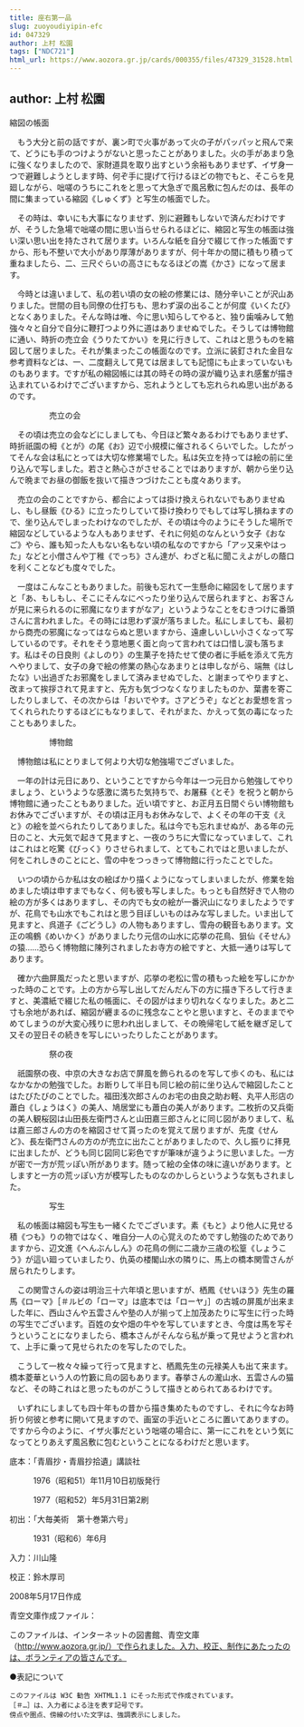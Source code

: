 ```yaml
---
title: 座右第一品
slug: zuoyoudiyipin-efc
id: 047329
author: 上村 松園
tags: ["NDC721"]
html_url: https://www.aozora.gr.jp/cards/000355/files/47329_31528.html
---
```


## author: 上村 松園

縮図の帳面



　もう大分と前の話ですが、裏ン町で火事があって火の子がパッパッと飛んで来て、どうにも手のつけようがないと思ったことがありました。火の手があまり急に強くなりましたので、家財道具を取り出すという余裕もありませず、イザ身一つで避難しようとします時、何ぞ手に提げて行けるほどの物でもと、そこらを見廻しながら、咄嗟のうちにこれをと思って大急ぎで風呂敷に包んだのは、長年の間に集まっている縮図《しゅくず》と写生の帳面でした。



　その時は、幸いにも大事になりませず、別に避難もしないで済んだわけですが、そうした急場で咄嗟の間に思い当らせられるほどに、縮図と写生の帳面は強い深い思い出を持たされて居ります。いろんな紙を自分で綴じて作った帳面ですから、形も不整いで大小があり厚薄がありますが、何十年かの間に積もり積って重ねましたら、二、三尺ぐらいの高さにもなるほどの嵩《かさ》になって居ます。



　今時とは違いまして、私の若い頃の女の絵の修業には、随分辛いことが沢山ありました。世間の目も同僚の仕打ちも、思わず涙の出ることが何度《いくたび》となくありました。そんな時は唯、今に思い知らしてやると、独り歯噛みして勉強々々と自分で自分に鞭打つより外に道はありませぬでした。そうしては博物館に通い、時折の売立会《うりたてかい》を見に行きして、これはと思うものを縮図して居りました。それが集まったこの帳面なのです。立派に装釘された金目な参考資料などは、一、二度翻えして見ては居ましても記憶にも止まっていないものもあります。ですが私の縮図帳には其の時その時の涙が織り込まれ感奮が描き込まれているわけでございますから、忘れようとしても忘れられぬ思い出があるのです。



　　　　　売立の会



　その頃は売立の会などにしましても、今日ほど繁々あるわけでもありませず、時折祇園の栂《とが》の尾《お》辺で小規模に催されるくらいでした。したがってそんな会は私にとっては大切な修業場でした。私は矢立を持っては絵の前に坐り込んで写しました。若さと熱心さがさせることではありますが、朝から坐り込んで晩までお昼の御飯を抜いて描きつづけたことも度々あります。



　売立の会のことですから、都合によっては掛け換えられないでもありませぬし、もし昼飯《ひる》に立ったりしていて掛け換わりでもしては写し損ねますので、坐り込んでしまったわけなのでしたが、その頃は今のようにそうした場所で縮図などしているような人もありませず、それに何処のなんという女子《おなご》やら、誰も知った人もない名もない頃の私なのですから「アッ又来やはった」などと小僧さんや丁稚《でっち》さん達が、わざと私に聞こえよがしの蔭口を利くことなども度々でした。



　一度はこんなこともありました。前後も忘れて一生懸命に縮図をして居りますと「あ、もしもし、そこにそんなにべったり坐り込んで居られますと、お客さんが見に来られるのに邪魔になりますがなア」というようなことをむきつけに番頭さんに言われました。その時には思わず涙が落ちました。私にしましても、最初から商売の邪魔になってはならぬと思いますから、遠慮しいしい小さくなって写しているのです。それをそう意地悪く面と向って言われては口惜し涙も落ちます。私はその日良則《よしのり》の生菓子を持たせて使の者に手紙を添えて先方へやりまして、女子の身で絵の修業の熱心なあまりとは申しながら、端無《はしたな》い出過ぎたお邪魔をしまして済みませぬでした、と謝まってやりますと、改まって挨拶されて見ますと、先方も気づつなくなりましたものか、葉書を寄こしたりしまして、その次からは「おいでやす。さアどうぞ」などとお愛想を言ってくれられたりするほどにもなりまして、それがまた、かえって気の毒になったこともありました。



　　　　　博物館



　博物館は私にとりまして何より大切な勉強場でございました。



　一年の計は元日にあり、ということですから今年は一つ元日から勉強してやりましょう、というような感激に満ちた気持ちで、お屠蘇《とそ》を祝うと朝から博物館に通ったこともありました。近い頃ですと、お正月五日間ぐらい博物館もお休みでございますが、その頃は正月もお休みなしで、よくその年の干支《えと》の絵を並べられたりしてありました。私は今でも忘れませぬが、ある年の元日のこと、大元気で起きて見ますと、一夜のうちに大雪になっていまして、これはこれはと吃驚《びっく》りさせられまして、とてもこれではと思いましたが、何をこれしきのことにと、雪の中をつっきって博物館に行ったことでした。



　いつの頃からか私は女の絵ばかり描くようになってしまいましたが、修業を始めました頃は申すまでもなく、何も彼も写しました。もっとも自然好きで人物の絵の方が多くはありますし、その内でも女の絵が一番沢山になりましたようですが、花鳥でも山水でもこれはと思う目ぼしいものはみな写しました。いま出して見ますと、呉道子《ごどうし》の人物もありますし、雪舟の観音もあります。文正の鳴鶴《めいかく》がありましたり元信の山水に応挙の花鳥、狙仙《そせん》の猿……恐らく博物館に陳列されましたお寺方の絵ですと、大抵一通りは写してあります。



　確か六曲屏風だったと思いますが、応挙の老松に雪の積もった絵を写しにかかった時のことです。上の方から写し出してだんだん下の方に描き下ろして行きますと、美濃紙で綴じた私の帳面に、その図がはまり切れなくなりました。あと二寸も余地があれば、縮図が纒まるのに残念なことやと思いますと、そのままでやめてしまうのが大変心残りに思われ出しまして、その晩帰宅して紙を継ぎ足して又その翌日その続きを写しにいったりしたことがあります。



　　　　　祭の夜



　祇園祭の夜、中京の大きなお店で屏風を飾られるのを写して歩くのも、私にはなかなかの勉強でした。お断りして半日も同じ絵の前に坐り込んで縮図したことはたびたびのことでした。福田浅次郎さんのお宅の由良之助お軽、丸平人形店の蕭白《しょうはく》の美人、鳩居堂にも蕭白の美人があります。二枚折の又兵衛の美人観桜図は山田長左衛門さんと山田嘉三郎さんとに同じ図がありまして、私は嘉三郎さんの方のを縮図させて貰ったのを覚えて居りますが、先度《せんど》、長左衛門さんの方のが売立に出たことがありましたので、久し振りに拝見に出ましたが、どうも同じ図同じ彩色ですが筆味が違うように思いました。一方が密で一方が荒ッぽい所があります。随って絵の全体の味に違いがあります。としますと一方の荒ッぽい方が模写したものなのかしらというような気もされました。



　　　　　写生



　私の帳面は縮図も写生も一緒くたでございます。素《もと》より他人に見せる積《つも》りの物ではなく、唯自分一人の心覚えのためですし勉強のためでありますから、辺文進《へんぶんしん》の花鳥の側に二歳か三歳の松篁《しょうこう》が這い廻っていましたり、仇英の楼閣山水の隣りに、馬上の橋本関雪さんが居られたりします。



　この関雪さんの姿は明治三十六年頃と思いますが、栖鳳《せいほう》先生の羅馬《ローマ》［＃ルビの「ローマ」は底本では「ローヤ」］の古城の屏風が出来ました年に、西山さんや五雲さんや塾の人が揃って上加茂あたりに写生に行った時の写生でございます。百姓の女や畑の牛やを写していますとき、今度は馬を写そうということになりましたら、橋本さんがそんなら私が乗って見せようと言われて、上手に乗って見せられたのを写したのでした。



　こうして一枚々々繰って行って見ますと、栖鳳先生の元禄美人も出て来ます。橋本菱華という人の竹籔に烏の図もあります。春挙さんの瀧山水、五雲さんの猫など、その時これはと思ったものがこうして描きとめられてあるわけです。

　いずれにしましても四十年もの昔から描き集めたものですし、それに今なお時折り何彼と参考に開いて見ますので、画室の手近いところに置いてありますの。ですから今のように、イザ火事だという咄嗟の場合に、第一にこれをという気になってとりあえず風呂敷に包むということになるわけだと思います。













底本：「青眉抄・青眉抄拾遺」講談社


　　　1976（昭和51）年11月10日初版発行

　　　1977（昭和52）年5月31日第2刷

初出：「大毎美術　第十巻第六号」

　　　1931（昭和6）年6月

入力：川山隆

校正：鈴木厚司

2008年5月17日作成

青空文庫作成ファイル：

このファイルは、インターネットの図書館、青空文庫（http://www.aozora.gr.jp/）で作られました。入力、校正、制作にあたったのは、ボランティアの皆さんです。











●表記について


	このファイルは W3C 勧告 XHTML1.1 にそった形式で作成されています。
	［＃…］は、入力者による注を表す記号です。
	傍点や圏点、傍線の付いた文字は、強調表示にしました。